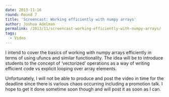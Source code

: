 ```yaml
---
date: 2013-11-16
round: Round 7
title: 'Screencast: Working efficiently with numpy arrays'
author: Joshua Adelman
permalink: /2013/11/screencast-working-efficiently-with-numpy-arrays/
tags:
  - Video
---
```

I intend to cover the basics of working with numpy arrays efficiently in terms of using ufuncs and similar functionality. The idea will be to introduce students to the concept of &#8216;vectorized&#8217; operations as a way of writing efficient code vs explicit looping over array elements.

Unfortunately, I will not be able to produce and post the video in time for the deadline since there is various chaos occurring including a promotion talk. I hope to get it done sometime soon though and will post it as soon as I can.
